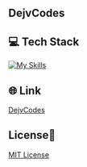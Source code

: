 ## DejvCodes

## 💻 Tech Stack
[![My Skills](https://skillicons.dev/icons?i=html,css,javascript,react)](https://skillicons.dev)

## 🌐 Link
<a href="https://dejvcodes.netlify.app/">DejvCodes</a>

## License🔐
[MIT License](LICENSE) 